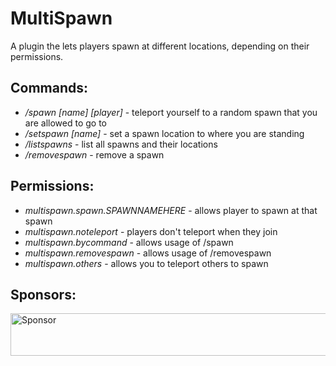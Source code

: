# MultiSpawn
A plugin the lets players spawn at different locations, depending on their permissions. 


## Commands:

  * _/spawn [name] [player]_ - teleport yourself to a random spawn that you are allowed to go to
  * _/setspawn [name]_ - set a spawn location to where you are standing
  * _/listspawns_ - list all spawns and their locations
  * _/removespawn_ - remove a spawn
  
## Permissions:
  
  * _multispawn.spawn.SPAWNNAMEHERE_ - allows player to spawn at that spawn
  * _multispawn.noteleport_ - players don't teleport when they join
  * _multispawn.bycommand_ - allows usage of /spawn
  * _multispawn.removespawn_ - allows usage of /removespawn
  * _multispawn.others_ - allows you to teleport others to spawn
  
## Sponsors:
<a target='_blank' rel='nofollow' href='https://app.codesponsor.io/link/sRuo2pom6NSCPNM2H1QbUJWs/HeroiCraft/MultiSpawn'>
  <img alt='Sponsor' width='888' height='68' src='https://app.codesponsor.io/embed/sRuo2pom6NSCPNM2H1QbUJWs/HeroiCraft/MultiSpawn.svg' />
</a>
